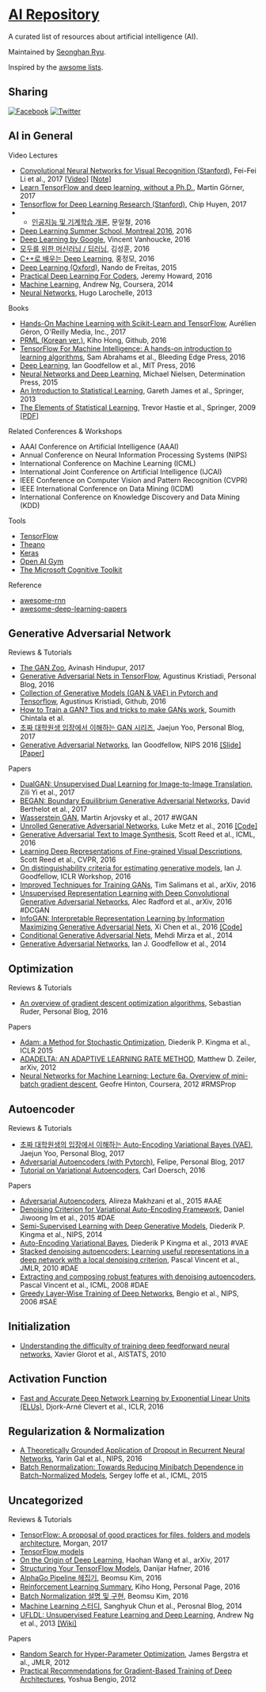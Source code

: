 # [AI Repository](https://ryuseonghan.github.io/AI-Repository)

A curated list of resources about artificial intelligence (AI).

Maintained by [Seonghan Ryu](https://github.com/ryuseonghan).

Inspired by the [awsome lists](https://github.com/sindresorhus/awesome).

## Sharing

[![Facebook](https://github.com/ryuseonghan/NLP-Repository/blob/master/img/fb.png?raw=true)](https://www.facebook.com/sharer/sharer.php?u=https://ryuseonghan.github.io/AI-Repository)
[![Twitter](https://github.com/ryuseonghan/NLP-Repository/blob/master/img/tt.png?raw=true)](http://twitter.com/home?status=https://ryuseonghan.github.io/AI-Repository)

## AI in General

Video Lectures

- [Convolutional Neural Networks for Visual Recognition (Stanford)](http://cs231n.stanford.edu/), Fei-Fei Li
 et al., 2017 [[Video]](https://www.youtube.com/watch?v=NfnWJUyUJYU&list=PLkt2uSq6rBVctENoVBg1TpCC7OQi31AlC) [[Note]](http://cs231n.github.io/)
- [Learn TensorFlow and deep learning, without a Ph.D.](https://cloud.google.com/blog/big-data/2017/01/learn-tensorflow-and-deep-learning-without-a-phd), Martin Görner, 2017
- [Tensorflow for Deep Learning Research (Stanford)](http://web.stanford.edu/class/cs20si/index.html), Chip Huyen, 2017
- - [인공지능 및 기계학습 개론](http://seslab.kaist.ac.kr/xe2/page_GBex27), 문일철, 2016
- [Deep Learning Summer School, Montreal 2016](http://videolectures.net/deeplearning2016_montreal/), 2016
- [Deep Learning by Google](https://www.udacity.com/course/deep-learning--ud730), Vincent Vanhoucke, 2016
- [모두를 위한 머신러닝 / 딥러닝](http://hunkim.github.io/ml/), 김성훈, 2016
- [C++로 배우는 Deep Learning](http://blog.naver.com/atelierjpro), 홍정모, 2016
- [Deep Learning (Oxford)](https://www.youtube.com/playlist?list=PLE6Wd9FR--EfW8dtjAuPoTuPcqmOV53Fu), Nando de Freitas, 2015
- [Practical Deep Learning For Coders](http://course.fast.ai/), Jeremy Howard, 2016
- [Machine Learning](https://www.youtube.com/playlist?list=PLZ9qNFMHZ-A4rycgrgOYma6zxF4BZGGPW), Andrew Ng, Coursera, 2014
- [Neural Networks](http://info.usherbrooke.ca/hlarochelle/neural_networks/content.html), Hugo Larochelle, 2013

Books

- [Hands-On Machine Learning with Scikit-Learn and TensorFlow](https://www.safaribooksonline.com/library/view/hands-on-machine-learning/9781491962282/), Aurélien Géron, O'Reilly Media, Inc., 2017
- [PRML (Korean ver.)](http://norman3.github.io/prml/), Kiho Hong, Github, 2016
- [TensorFlow For Machine Intelligence: A hands-on introduction to learning algorithms](https://www.amazon.com/TensorFlow-Machine-Intelligence-hands-introduction-ebook/dp/B01IZ43JV4), Sam Abrahams et al., Bleeding Edge Press, 2016
- [Deep Learning](http://www.deeplearningbook.org/), Ian Goodfellow et al., MIT Press, 2016
- [Neural Networks and Deep Learning](http://neuralnetworksanddeeplearning.com/), Michael Nielsen, Determination Press, 2015
- [An Introduction to Statistical Learning](http://www-bcf.usc.edu/~gareth/ISL/index.html), Gareth James et al., Springer, 2013
- [The Elements of Statistical Learning](https://statweb.stanford.edu/~tibs/ElemStatLearn/), Trevor Hastie et al., Springer, 2009 [[PDF]](http://statweb.stanford.edu/~tibs/ElemStatLearn/printings/ESLII_print10.pdf)

Related Conferences & Workshops

- AAAI Conference on Artificial Intelligence (AAAI)
- Annual Conference on Neural Information Processing Systems (NIPS)
- International Conference on Machine Learning (ICML)
- International Joint Conference on Artificial Intelligence (IJCAI)
- IEEE Conference on Computer Vision and Pattern Recognition (CVPR)
- IEEE International Conference on Data Mining (ICDM)
- International Conference on Knowledge Discovery and Data Mining (KDD)

Tools

- [TensorFlow](https://www.tensorflow.org/)
- [Theano](http://www.deeplearning.net/software/theano/)
- [Keras](https://keras.io/)
- [Open AI Gym](https://gym.openai.com/)
- [The Microsoft Cognitive Toolkit](https://www.microsoft.com/en-us/research/product/cognitive-toolkit/)

Reference

- [awesome-rnn](https://github.com/kjw0612/awesome-rnn)
- [awesome-deep-learning-papers](https://github.com/terryum/awesome-deep-learning-papers)

## Generative Adversarial Network

Reviews & Tutorials

- [The GAN Zoo](https://deephunt.in/the-gan-zoo-79597dc8c347), Avinash Hindupur, 2017
- [Generative Adversarial Nets in TensorFlow](http://wiseodd.github.io/techblog/2016/09/17/gan-tensorflow/), Agustinus Kristiadi, Personal Blog, 2016
- [Collection of Generative Models (GAN & VAE) in Pytorch and Tensorflow](https://github.com/wiseodd/generative-models), Agustinus Kristiadi, Github, 2016 
- [How to Train a GAN? Tips and tricks to make GANs work](https://github.com/soumith/ganhacks), Soumith Chintala et al.
- [초짜 대학원생 입장에서 이해하는 GAN 시리즈](http://jaejunyoo.blogspot.com/search/label/GAN), Jaejun Yoo, Personal Blog, 2017
- [Generative Adversarial Networks](https://nips.cc/Conferences/2016/Schedule?showEvent=6202), Ian Goodfellow, NIPS 2016 [[Slide]](https://media.nips.cc/Conferences/2016/Slides/6202-Slides.pdf) [[Paper]](http://datascienceassn.org/sites/default/files/Generative%20Adversarial%20Nets.pdf)

Papers

- [DualGAN: Unsupervised Dual Learning for Image-to-Image Translation](https://arxiv.org/abs/1704.02510), Zili Yi et al., 2017
- [BEGAN: Boundary Equilibrium Generative Adversarial Networks](https://arxiv.org/abs/1703.10717), David Berthelot et al., 2017
- [Wasserstein GAN](https://arxiv.org/abs/1701.07875), Martin Arjovsky et al., 2017 #WGAN
- [Unrolled Generative Adversarial Networks](https://arxiv.org/abs/1611.02163), Luke Metz et al., 2016 [[Code]](https://github.com/poolio/unrolled_gan)
- [Generative Adversarial Text to Image Synthesis](https://arxiv.org/abs/1605.05396), Scott Reed et al., ICML, 2016
- [Learning Deep Representations of Fine-grained Visual Descriptions](https://arxiv.org/abs/1605.05395v1), Scott Reed et al., CVPR, 2016 
- [On distinguishability criteria for estimating generative models](https://arxiv.org/abs/1412.6515), Ian J. Goodfellow, ICLR Workshop, 2016
- [Improved Techniques for Training GANs](https://arxiv.org/abs/1606.03498), Tim Salimans et al., arXiv, 2016
- [Unsupervised Representation Learning with Deep Convolutional Generative Adversarial Networks](https://arxiv.org/abs/1511.06434), Alec Radford et al., arXiv, 2016 #DCGAN
- [InfoGAN: Interpretable Representation Learning by Information Maximizing Generative Adversarial Nets](https://arxiv.org/abs/1606.03657), Xi Chen et al., 2016 [[Code]](https://github.com/openai/InfoGAN)
- [Conditional Generative Adversarial Nets](https://arxiv.org/abs/1411.1784), Mehdi Mirza et al., 2014
- [Generative Adversarial Networks](https://arxiv.org/abs/1406.2661), Ian J. Goodfellow et al., 2014


## Optimization

Reviews & Tutorials

- [An overview of gradient descent optimization algorithms](http://sebastianruder.com/optimizing-gradient-descent/index.html), Sebastian Ruder, Personal Blog, 2016

Papers

- [Adam: a Method for Stochastic Optimization](https://arxiv.org/abs/1412.6980), Diederik P. Kingma et al., ICLR 2015
- [ADADELTA: AN ADAPTIVE LEARNING RATE METHOD](http://www.matthewzeiler.com/pubs/googleTR2012/googleTR2012.pdf), Matthew D. Zeiler, arXiv, 2012
- [Neural Networks for Machine Learning: Lecture 6a. Overview of mini-batch gradient descent](http://www.cs.toronto.edu/~tijmen/csc321/slides/lecture_slides_lec6.pdf), Geofre Hinton, Coursera, 2012 #RMSProp

## Autoencoder

Reviews & Tutorials

- [초짜 대학원생의 입장에서 이해하는 Auto-Encoding Variational Bayes (VAE)](http://jaejunyoo.blogspot.com/2017/04/auto-encoding-variational-bayes-vae-1.html), Jaejun Yoo, Personal Blog, 2017
- [Adversarial Autoencoders (with Pytorch)](https://blog.paperspace.com/adversarial-autoencoders-with-pytorch/), Felipe, Personal Blog, 2017
- [Tutorial on Variational Autoencoders](https://arxiv.org/abs/1606.05908), Carl Doersch, 2016 

Papers

- [Adversarial Autoencoders](https://arxiv.org/abs/1511.05644), Alireza Makhzani et al., 2015 #AAE
- [Denoising Criterion for Variational Auto-Encoding Framework](https://arxiv.org/abs/1511.06406), Daniel Jiwoong Im et al., 2015 #DAE
- [Semi-Supervised Learning with Deep Generative Models](https://arxiv.org/abs/1406.5298), Diederik P. Kingma et al., NIPS, 2014
- [Auto-Encoding Variational Bayes](https://arxiv.org/abs/1312.6114), Diederik P Kingma et al., 2013 #VAE
- [Stacked denoising autoencoders: Learning useful representations in a deep network with a local denoising criterion](http://www.jmlr.org/papers/volume11/vincent10a/vincent10a.pdf), Pascal Vincent et al., JMLR, 2010 #DAE
- [Extracting and composing robust features with denoising autoencoders](https://www.iro.umontreal.ca/~vincentp/Publications/denoising_autoencoders_tr1316.pdf), Pascal Vincent et al., ICML, 2008 #DAE
- [Greedy Layer-Wise Training of Deep Networks](http://papers.nips.cc/paper/3048-greedy-layer-wise-training-of-deep-networks.pdf), Bengio et al., NIPS, 2006 #SAE

## Initialization

- [Understanding the difficulty of training deep feedforward neural networks](http://citeseerx.ist.psu.edu/viewdoc/download?doi=10.1.1.207.2059&rep=rep1&type=pdf), Xavier Glorot et al., AISTATS, 2010

## Activation Function

- [Fast and Accurate Deep Network Learning by Exponential Linear Units (ELUs)](https://arxiv.org/abs/1511.07289), Djork-Arné Clevert et al., ICLR, 2016

## Regularization & Normalization

- [A Theoretically Grounded Application of Dropout in Recurrent Neural Networks](https://arxiv.org/abs/1512.05287), Yarin Gal et al., NIPS, 2016
- [Batch Renormalization: Towards Reducing Minibatch Dependence in Batch-Normalized Models](https://arxiv.org/abs/1502.03167), Sergey Ioffe et al., ICML, 2015

## Uncategorized

Reviews & Tutorials

- [TensorFlow: A proposal of good practices for files, folders and models architecture](https://blog.metaflow.fr/tensorflow-a-proposal-of-good-practices-for-files-folders-and-models-architecture-f23171501ae3), Morgan, 2017
- [TensorFlow models](https://github.com/tensorflow/models)
- [On the Origin of Deep Learning](https://arxiv.org/abs/1702.07800), Haohan Wang et al., arXiv, 2017
- [Structuring Your TensorFlow Models](https://danijar.com/structuring-your-tensorflow-models/), Danijar Hafner, 2016
- [AlphaGo Pipeline 헤집기](https://shuuki4.wordpress.com/2016/03/11/alphago-alphago-pipeline-%ED%97%A4%EC%A7%91%EA%B8%B0/), Beomsu Kim, 2016
- [Reinforcement Learning Summary](https://norman3.github.io/rl/), Kiho Hong, Personal Page, 2016
- [Batch Normalization 설명 및 구현](https://shuuki4.wordpress.com/2016/01/13/batch-normalization-%EC%84%A4%EB%AA%85-%EB%B0%8F-%EA%B5%AC%ED%98%84/), Beomsu Kim, 2016
- [Machine Learning 스터디](http://sanghyukchun.github.io/blog/categories/machine-learning-study/), Sanghyuk Chun et al., Perosnal Blog, 2014
- [UFLDL: Unsupervised Feature Learning and Deep Learning](http://ufldl.stanford.edu/tutorial/), Andrew Ng et al., 2013 [[Wiki]](http://ufldl.stanford.edu/wiki/index.php/UFLDL_Tutorial)

Papers

- [Random Search for Hyper-Parameter Optimization](http://www.jmlr.org/papers/volume13/bergstra12a/bergstra12a.pdf), James Bergstra et al., JMLR, 2012
- [Practical Recommendations for Gradient-Based Training of Deep Architectures](https://arxiv.org/abs/1206.5533v2), Yoshua Bengio, 2012

